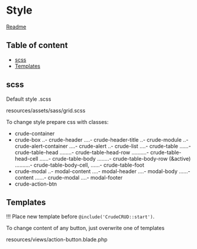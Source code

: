 # Style

[Readme](../README.md)

## Table of content
- [scss](#scss)
- [Templates](#templates)

## scss

Default style .scss

resources/assets/sass/grid.scss

To change style prepare css with classes:
- crude-container
- crude-box
..- crude-header
....- crude-header-title
..- crude-module
..- crude-alert-container
....- crude-alert
..- crude-list
....- crude-table
......- crude-table-head
........- crude-table-head-row
..........- crude-table-head-cell
......- crude-table-body
........- crude-table-body-row (&active)
..........- crude-table-body-cell,
......- crude-table-foot
- crude-modal
..- modal-content
....- modal-header
....- modal-body
......- content
......- crude-modal
....- modal-footer
- crude-action-btn

## Templates

!!! Place new template before `@include('CrudeCRUD::start')`.

To change content of any button, just overwrite one of templates

resources/views/action-button.blade.php



